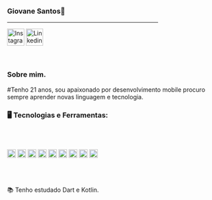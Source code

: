 <!--<img align="right" width="250px" style="margin-top:-20px" src="https://imgur.com/ZnmmRee.png">-->
</br>
</br>

### Giovane Santos👾

<div dsplay="inline-block">
        <hr width="70%" size="20" noshade> 
        <img align = "center" alt = "Instagram" height = "40" width = "40" src = "https://imgur.com/eFLDvy5.png">
        <img align = "center" alt = "Linkedin" height = "40" width = "40" src = "https://imgur.com/nXqhCXa.png">
</div>

</br>
</br>

### Sobre mim.

#Tenho 21 anos, sou apaixonado por desenvolvimento mobile procuro sempre aprender novas linguagem e tecnologia.

### 🖥️ Tecnologias e Ferramentas: 
</br>
</br>

<code><img width="20px" src="https://cdn.jsdelivr.net/gh/devicons/devicon/icons/androidstudio/androidstudio-original.svg" title = "Android Studio"/></code>
<code><img width="20px" src="https://cdn.jsdelivr.net/gh/devicons/devicon/icons/flutter/flutter-original.svg" title = "Flutter"/></code>
<code><img width="20px" src="https://cdn.jsdelivr.net/gh/devicons/devicon/icons/dart/dart-original.svg" title = "Dart"/></code>
<code><img width="20px" src="https://cdn.jsdelivr.net/gh/devicons/devicon/icons/c/c-original.svg" title = "C++"/></code>
<code><img width="20px" src="https://cdn.jsdelivr.net/gh/devicons/devicon/icons/java/java-original.svg" title = "Java"/></code>
<code><img width="20px" src="https://cdn.jsdelivr.net/gh/devicons/devicon/icons/spring/spring-original.svg" title = "Spring"/></code>
<code><img width="20px" src="https://cdn.jsdelivr.net/gh/devicons/devicon/icons/microsoftsqlserver/microsoftsqlserver-plain.svg" title = "SQL"/></code>
<code><img width="20px" src="https://cdn.jsdelivr.net/gh/devicons/devicon/icons/github/github-original.svg" title = "GITHub"/></code>
<code><img width="20px" src="https://cdn.jsdelivr.net/gh/devicons/devicon/icons/git/git-original.svg" title = "GIT"/></code>

</br>
</br>

<div display="inline-block">
        <p align="left">📚 Tenho estudado Dart e Kotlin.</p>
</div>

